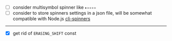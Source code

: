 

- [ ] consider multisymbol spinner like `▸▹▹▹▹`
- [ ] consider to store spinners settings in a json file, will be somewhat compatible with Node.js [cli-spinners](https://github.com/sindresorhus/cli-spinners)

---

- [x] get rid of `ERASING_SHIFT` const
